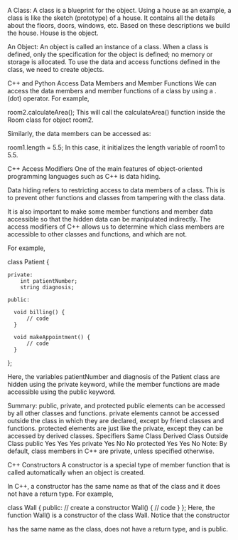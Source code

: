 A Class:
A class is a blueprint for the object. Using a house as an example, a class is like the sketch (prototype) of a house. It contains all the details about the floors, doors, windows, etc. Based on these descriptions we build the house. House is the object.

An Object:
An object is called an instance of a class.
When a class is defined, only the specification for the object is defined; no memory or storage is allocated.
To use the data and access functions defined in the class, we need to create objects.



C++ and Python Access Data Members and Member Functions
We can access the data members and member functions of a class by using a . (dot) operator. For example,

room2.calculateArea();
This will call the calculateArea() function inside the Room class for object room2.

Similarly, the data members can be accessed as:

room1.length = 5.5;
In this case, it initializes the length variable of room1 to 5.5.


C++ Access Modifiers
One of the main features of object-oriented programming languages such as C++ is data hiding.

Data hiding refers to restricting access to data members of a class. This is to prevent other functions and classes from tampering with the class data.

It is also important to make some member functions and member data accessible so that the hidden data can be manipulated indirectly.
The access modifiers of C++ allows us to determine which class members are accessible to other classes 
and functions, and which are not.

For example,

class Patient {

    private:
        int patientNumber;
        string diagnosis;

    public:

      void billing() {
          // code
      }

      void makeAppointment() {
          // code
      }
}; 
 
Here, the variables patientNumber and diagnosis of the Patient class are hidden using the private keyword, while the member functions are made accessible using the public keyword.

Summary: public, private, and protected
public elements can be accessed by all other classes and functions.
private elements cannot be accessed outside the class in which they are declared, except by friend classes and functions.
protected elements are just like the private, except they can be accessed by derived classes.
Specifiers	Same Class	Derived Class	Outside Class
public	Yes	Yes	Yes
private	Yes	No	No
protected	Yes	Yes	No
Note: By default, class members in C++ are private, unless specified otherwise.



C++ Constructors
A constructor is a special type of member function that is called automatically when an object is created.

In C++, a constructor has the same name as that of the class and it does not have a return type. For example,

class  Wall {
  public:
    // create a constructor
    Wall() {
      // code
    }
};
Here, the function Wall() is a constructor of the class Wall. Notice that the constructor

has the same name as the class,
does not have a return type, and
is public.


